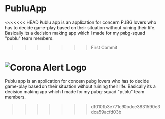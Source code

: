 # PubluApp

<<<<<<< HEAD
Publu app is an application for concern PUBG lovers who has to decide game-play based on their situation without ruining their life. Basically its a decision making app which I made for my pubg-squad "publu" team members.
>>>>>>> First Commit

![Corona Alert Logo](https://github.com/thealiflab/CoronaAlert/blob/master/ReadmePhotos/ca512x512.png "")
=======
Publu app is an application for concern pubg lovers who has to decide game-play based on their situation without ruining their life. Basically its a decision making app which I made for my pubg-squad "publu" team members.
>>>>>>> df010fb3e771c90bdce3831590e3dca59acfd03b
